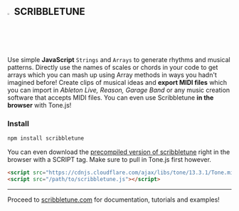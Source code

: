 <img width=2% src="https://scribbletune.com/images/scribbletune-logo.png"> SCRIBBLETUNE
------------------------------------------------

Use simple __JavaScript__ `Strings` and `Arrays` to generate rhythms and musical patterns. Directly use the names of scales or chords in your code to get arrays which you can mash up using Array methods in ways you hadn't imagined before! Create clips of musical ideas and **export MIDI files** which you can import in *Ableton Live, Reason, Garage Band* or any music creation software that accepts MIDI files. You can even use Scribbletune **in the browser** with Tone.js!

### Install

```bash
npm install scribbletune
```
You can even download the [precompiled version of scribbletune](https://raw.githubusercontent.com/scribbletune/scribbletune/master/dist/scribbletune.js) right in the browser with a SCRIPT tag. Make sure to pull in Tone.js first however.

```html
<script src="https://cdnjs.cloudflare.com/ajax/libs/tone/13.3.1/Tone.min.js"></script>
<script src="/path/to/scribbletune.js"></script>
```
---
Proceed to [scribbletune.com](https://scribbletune.com) for documentation, tutorials and examples!
